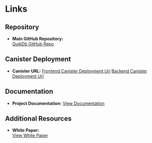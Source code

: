 # Links

## Repository

- **Main GitHub Repository:**  
  [QuikDb GitHub Repo](https://github.com/quikdb/cannisters)

## Canister Deployment

- **Canister URL:**
  [Frontend Canister Deployment Url](https://app.quikdb.net)
  [Backend Canister Deployment Url](https://quikdb.net)

## Documentation

- **Project Documentation:**
  [View Documentation](https://github.com/quikdb/cannisters/blob/main/README.md)

## Additional Resources
- **White Paper:**  
  [View White Paper](https://quikdb.com)
